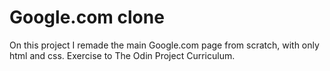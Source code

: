 # Google.com clone

On this project I remade the main Google.com page from scratch, with only html and css. Exercise to The Odin Project Curriculum.
